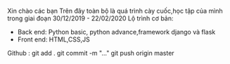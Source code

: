 Xin chào các bạn
Trên đây toàn bộ là quá trình cày cuốc,học tập của mình trong giai đoạn 30/12/2019 - 22/02/2020
Lộ trình cơ bản:
- Back end: Python basic, python advance,framework django và flask
- Front end: HTML,CSS,JS

Github :
git add .
git commit -m "..."
git push origin master
